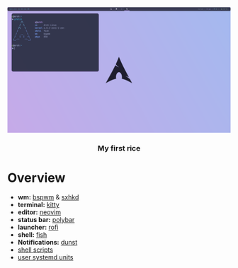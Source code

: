 
<div align="center">

<img src="images/my-rice.png" alt="">

### My first rice

</div>

# Overview
- **wm:** [bspwm](https://github.com/hok7z/dotfiles/tree/main/.config/bspwm) & [sxhkd](https://github.com/hok7z/dotfiles/tree/main/.config/sxhkd)
- **terminal:** [kitty](https://github.com/hok7z/dotfiles/tree/main/.config/kitty)
- **editor:** [neovim](https://github.com/hok7z/dotfiles/tree/main/.config/nvim)
- **status bar:** [polybar](https://github.com/hok7z/dotfiles/tree/main/.config/polybar)
- **launcher:** [rofi](https://github.com/hok7z/dotfiles/tree/main/.config/rofi)
- **shell:** [fish](https://github.com/hok7z/dotfiles/tree/main/.config/fish)
- **Notifications:** [dunst](https://github.com/hok7z/dotfiles/tree/main/.config/dunst)
- [shell scripts](https://github.com/hok7z/dotfiles/tree/main/.config/scripts)
- [user systemd units](https://github.com/hok7z/dotfiles/tree/main/.config/systemd/user)
